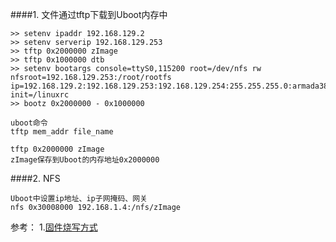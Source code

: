 ####1. 文件通过tftp下载到Uboot内存中
	
	>> setenv ipaddr 192.168.129.2
	>> setenv serverip 192.168.129.253
	>> tftp 0x2000000 zImage
	>> tftp 0x1000000 dtb
	>> setenv bootargs console=ttyS0,115200 root=/dev/nfs rw nfsroot=192.168.129.253:/root/rootfs ip=192.168.129.2:192.168.129.253:192.168.129.254:255.255.255.0:armada38x:eth1:none init=/linuxrc
	>> bootz 0x2000000 - 0x1000000
    
	uboot命令
	tftp mem_addr file_name

	tftp 0x2000000 zImage
	zImage保存到Uboot的内存地址0x2000000

####2. NFS
    
	Uboot中设置ip地址、ip子网掩码、网关
	nfs 0x30008000 192.168.1.4:/nfs/zImage


参考：
1.[固件烧写方式](https://www.crifan.com/files/doc/docbook/firmware_download/release/htmls/ch03_download_method.html)








